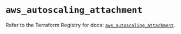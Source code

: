 # `aws_autoscaling_attachment`

Refer to the Terraform Registry for docs: [`aws_autoscaling_attachment`](https://registry.terraform.io/providers/hashicorp/aws/5.60.0/docs/resources/autoscaling_attachment).
